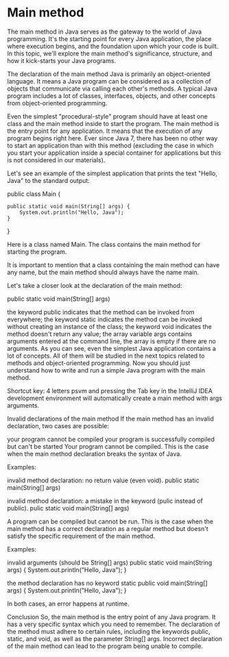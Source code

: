 # Main method

The main method in Java serves as the gateway to the world of Java programming. It's the starting point for every Java application, the place where execution begins, and the foundation upon which your code is built. In this topic, we'll explore the main method's significance, structure, and how it kick-starts your Java programs.

The declaration of the main method
Java is primarily an object-oriented language. It means a Java program can be considered as a collection of objects that communicate via calling each other's methods. A typical Java program includes a lot of classes, interfaces, objects, and other concepts from object-oriented programming.

Even the simplest "procedural-style" program should have at least one class and the main method inside to start the program. The main method is the entry point for any application. It means that the execution of any program begins right here. Ever since Java 7, there has been no other way to start an application than with this method (excluding the case in which you start your application inside a special container for applications but this is not considered in our materials).

Let's see an example of the simplest application that prints the text "Hello, Java" to the standard output:

public class Main {

    public static void main(String[] args) {
        System.out.println("Hello, Java");
    }
}

Here is a class named Main. The class contains the main method for starting the program.

It is important to mention that a class containing the main method can have any name, but the main method should always have the name main.

Let's take a closer look at the declaration of the main method:

public static void main(String[] args)

the keyword public indicates that the method can be invoked from everywhere;
the keyword static indicates the method can be invoked without creating an instance of the class;
the keyword void indicates the method doesn't return any value;
the array variable args contains arguments entered at the command line, the array is empty if there are no arguments.
As you can see, even the simplest Java application contains a lot of concepts. All of them will be studied in the next topics related to methods and object-oriented programming. Now you should just understand how to write and run a simple Java program with the main method.

Shortcut key: 4 letters psvm and pressing the Tab key in the IntelliJ IDEA development environment will automatically create a main method with args arguments.

Invalid declarations of the main method
If the main method has an invalid declaration, two cases are possible:

your program cannot be compiled
your program is successfully compiled but can't be started
Your program cannot be compiled. This is the case when the main method declaration breaks the syntax of Java.

Examples:

invalid method declaration: no return value (even void).
public static main(String[] args)

invalid method declaration: a mistake in the keyword (pulic instead of public).
pulic static void main(String[] args)

A program can be compiled but cannot be run. This is the case when the main method has a correct declaration as a regular method but doesn't satisfy the specific requirement of the main method.

Examples:

invalid arguments (should be String[] args)
public static void main(String args) {
System.out.println("Hello, Java");
}

the method declaration has no keyword static
public void main(String[] args) {
System.out.println("Hello, Java");
}

In both cases, an error happens at runtime.

Conclusion
So, the main method is the entry point of any Java program. It has a very specific syntax which you need to remember. The declaration of the method must adhere to certain rules, including the keywords public, static, and void, as well as the parameter String[] args. Incorrect declaration of the main method can lead to the program being unable to compile.
